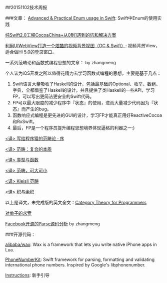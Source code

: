 ##20151102技术周报

###文章：
[Advanced & Practical Enum usage in Swift](http://appventure.me/2015/10/17/advanced-practical-enum-examples/): Swift中Enum的使用实践

[纯Swift2.0工程CocoaChina+从0到1遇到的坑和解决方案](http://zixun.github.io/blog/2015/10/25/chun-swift2-dot-0gong-cheng-cocoachina-plus-cong-0dao-1yu-dao-de-keng-he-jie-jue-fang-an/)

[利用UIWebView打造一个炫酷的视频背景视图（OC & Swift）](http://www.cocoachina.com/ios/20151023/13860.html): 视频背景View， 适合做Hi 5.0的登录窗口。

一系列范畴论和函数式编程思想的文章： by zhangmeng

个人认为iOS开发之所以值得花精力去学习函数式编程的思想，主要是基于几点：

1. Swift语言大量吸收了Haskell的设计，包括最基础的Optional、枚举、数组、字典，全都借鉴了Haskell的设计，并且提供了类Haskell的一些API，学习FP，可以写出更简洁更安全的Swift代码。
2. FP可以最大限度的减少程序中『状态』的使用，进而大量减少代码因为『状态』而产生的bug。
3. 函数响应式编程是更先进的GUI的设计，学习FP才能真正用好ReactiveCocoa和RxSwift。
4. 最后，FP是一个程序员提升编程思想境界体现逼格的利器之一:)

[<译> 写给程序猿的范畴论 · 序](https://segmentfault.com/a/1190000003882331)

[<译> 范畴：复合的本质](http://segmentfault.com/a/1190000003883257)

[<译> 类型与函数](https://segmentfault.com/a/1190000003888544)

[<译> 范畴，可大可小](http://segmentfault.com/a/1190000003894116)

[<译> Kleisli 范畴](http://segmentfault.com/a/1190000003898795)

[<译> 积与余积](http://segmentfault.com/a/1190000003913079)

以上是译文，未完成版的英文全文：[Category Theory for Programmers](http://bartoszmilewski.com/2014/10/28/category-theory-for-programmers-the-preface/)

[对单子的求索](http://garfileo.is-programmer.com/2012/8/22/monads-for-the-curious-programmer-zh_cn.35206.html)

[Facebook开源的Parse源码分析](https://github.com/ChenYilong/ParseSourceCodeStudy) by zhangmeng

###开源代码：

[alibaba/wax](https://github.com/alibaba/wax): Wax is a framework that lets you write native iPhone apps in Lua.

[PhoneNumberKit](https://github.com/marmelroy/PhoneNumberKit): Swift framework for parsing, formatting and validating international phone numbers. Inspired by Google's libphonenumber.

[Instructions](https://github.com/ephread/Instructions): 新手引导
